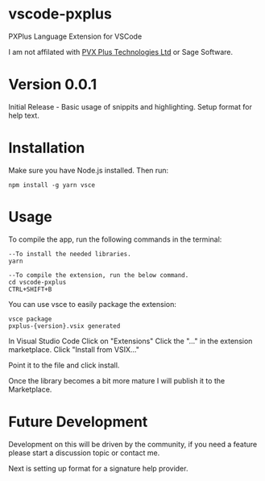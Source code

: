 # vscode-pxplus
PXPlus Language Extension for VSCode

I am not affilated with [PVX Plus Technologies Ltd](https://home.pvxplus.com) or Sage Software.

# Version 0.0.1
Initial Release - Basic usage of snippits and highlighting. Setup format for help text.

# Installation
Make sure you have Node.js installed. Then run:

`npm install -g yarn vsce`

# Usage
To compile the app, run the following commands in the terminal:
```nodejs
--To install the needed libraries.
yarn 
```

```nodejs
--To compile the extension, run the below command.
cd vscode-pxplus
CTRL+SHIFT+B
```

You can use vsce to easily package the extension:


```nodejs
vsce package
pxplus-{version}.vsix generated
```

In Visual Studio Code
Click on "Extensions"
Click the "..." in the extension marketplace.
Click "Install from VSIX..."

Point it to the file and click install.

Once the library becomes a bit more mature I will publish it to the Marketplace.

# Future Development
Development on this will be driven by the community, if you need a feature please start a discussion topic or contact me.  

Next is setting up format for a signature help provider.